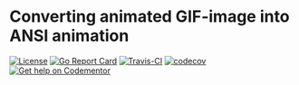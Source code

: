 # Converting animated GIF-image into ANSI animation

[![License](https://img.shields.io/dub/l/vibe-d.svg)](https://opensource.org/licenses/MIT) 
[![Go Report Card](https://goreportcard.com/badge/github.com/P-A-R-U-S/Go-Animated-GIF-into-ANSI-Animator)](https://goreportcard.com/report/github.com/P-A-R-U-S/Go-Animated-GIF-into-ANSI-Animator) 
[![Travis-CI](https://travis-ci.org/P-A-R-U-S/Go-Animated-GIF-into-ANSI-Animator.svg?branch=master)](https://travis-ci.org/P-A-R-U-S/Go-Animated-GIF-into-ANSI-Animator) 
[![codecov](https://codecov.io/gh/P-A-R-U-S/Go-Animated-GIF-into-ANSI-Animator/branch/master/graph/badge.svg)](https://codecov.io/gh/P-A-R-U-S/Go-Animated-GIF-into-ANSI-Animator)
[![Get help on Codementor](https://cdn.codementor.io/badges/get_help_github.svg)](https://www.codementor.io/parus)